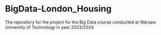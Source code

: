 # BigData-London_Housing
The repository for the project for the Big Data course conducted at Warsaw University of Technology in year 2023/2024
